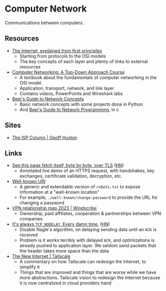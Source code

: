 # Computer Network

Communications between computers.

## Resources

- [The Internet, explained from first principles](https://explained-from-first-principles.com/internet/)
  - Starting from protocols to the OSI models
  - The key concepts of each layer and plenty of links to external resources
- [Computer Networking: A Top-Down Approach Course](https://gaia.cs.umass.edu/kurose_ross/lectures.php)
  - A textbook about the fundamentals of computer networking in the OSI model
  - Application, transport, network, and link layer
  - Contains videos, PowerPoints and Wireshark labs
- [Beej's Guide to Network Concepts](https://beej.us/guide/bgnet0/html/split/)
  - Basic network concepts with some projects done in Python
  - And [Beej's Guide to Network Programming](https://beej.us/guide/bgnet/), in
    c

## Sites

- [The ISP Column | Geoff Huston](https://www.potaroo.net/ispcol/index.html)

## Links

- [See this page fetch itself, byte by byte, over TLS](https://subtls.pages.dev/)
  ([HN](https://news.ycombinator.com/item?id=35884437))
  - Annotated live demo of an HTTPS request, with handshakes, key exchanges,
    certificate validation, decryption, etc.
- [Well-known URI](https://en.wikipedia.org/w/index.php?title=Well-known_URI#List_of_well-known_URIs)
  - A generic and extendable version of `robots.txt` to expose information at a
    "well-known location"
  - For example, `./well-known/change-password` to provide the URL for changing
    a password
- [VPN relationship map 2023 | Windscribe](https://windscribe.com/vpnmap)
  - Ownership, paid affiliates, cooperation & partnerships between VPN companies
- [It's always `TCP_NODELAY`. Every damn time.](https://brooker.co.za/blog/2024/05/09/nagle.html)
  ([HN](https://news.ycombinator.com/item?id=40310896))
  - Disable Nagle's algorithm, on delaying sending data until an `ACK` is
    received
  - Problem is it works terribly with delayed `ACK`, and optimizations is
    already pushed to application layer. We seldom send packets that the header
    takes more space than the data
- [The New Internet | Tailscale](https://tailscale.com/blog/new-internet)
  - A commentary on how Tailscale can redesign the Internet, to simplify it
  - Things that are improved and things that are worse while we have more
    abstractions. Tailscale vision to redesign the Internet because it is now
    centralized in cloud providers hand
